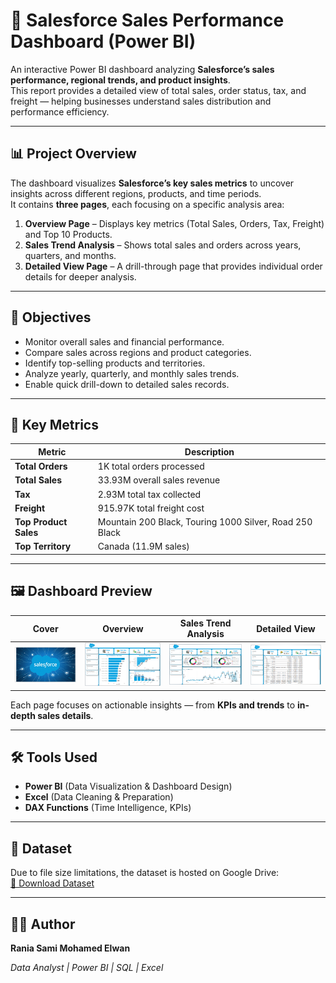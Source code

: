 # 🚀 Salesforce Sales Performance Dashboard (Power BI)

An interactive Power BI dashboard analyzing **Salesforce’s sales performance, regional trends, and product insights**.  
This report provides a detailed view of total sales, order status, tax, and freight — helping businesses understand sales distribution and performance efficiency.

---

## 📊 Project Overview

The dashboard visualizes **Salesforce’s key sales metrics** to uncover insights across different regions, products, and time periods.  
It contains **three pages**, each focusing on a specific analysis area:

1. **Overview Page** – Displays key metrics (Total Sales, Orders, Tax, Freight) and Top 10 Products.  
2. **Sales Trend Analysis** – Shows total sales and orders across years, quarters, and months.  
3. **Detailed View Page** – A drill-through page that provides individual order details for deeper analysis.  

---

## 🎯 Objectives

- Monitor overall sales and financial performance.  
- Compare sales across regions and product categories.  
- Identify top-selling products and territories.  
- Analyze yearly, quarterly, and monthly sales trends.  
- Enable quick drill-down to detailed sales records.  

---

## 🧩 Key Metrics

| Metric | Description |
|--------|--------------|
| **Total Orders** | 1K total orders processed |
| **Total Sales** | 33.93M overall sales revenue |
| **Tax** | 2.93M total tax collected |
| **Freight** | 915.97K total freight cost |
| **Top Product Sales** | Mountain 200 Black, Touring 1000 Silver, Road 250 Black |
| **Top Territory** | Canada (11.9M sales) |

---

## 🖼️ Dashboard Preview

| Cover | Overview | Sales Trend Analysis | Detailed View |
|-----------|-----------|----------------------|----------------|
| ![Cover](sales1.PNG) | ![Overview](sales2.PNG) | ![Sales Trend](sales3.PNG) | ![Details](sales4.PNG) |

Each page focuses on actionable insights — from **KPIs and trends** to **in-depth sales details**.

---

## 🛠️ Tools Used
- **Power BI** (Data Visualization & Dashboard Design)  
- **Excel** (Data Cleaning & Preparation)  
- **DAX Functions** (Time Intelligence, KPIs)  

---

## 📁 Dataset
Due to file size limitations, the dataset is hosted on Google Drive:  
[🔗 Download Dataset](https://docs.google.com/spreadsheets/d/1WPHFyMiGeY2HGySM4k4IfMzQQEG2CuzA/edit?usp=sharing&ouid=110943316790500764779&rtpof=true&sd=true)

---

## 👩‍💻 Author
**Rania Sami Mohamed Elwan**  

_Data Analyst | Power BI | SQL | Excel_

